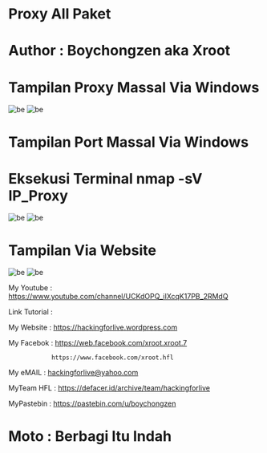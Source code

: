 # Proxy All Paket

# Author : Boychongzen aka Xroot

# Tampilan Proxy Massal Via Windows 
![be](https://raw.githubusercontent.com/boychongzen18/ProxyAllPaket/master/scanning.jpg)
![be](https://raw.githubusercontent.com/boychongzen18/ProxyAllPaket/master/proxy.jpg)
# Tampilan Port Massal Via Windows 
# Eksekusi Terminal nmap -sV IP_Proxy
![be](https://raw.githubusercontent.com/boychongzen18/ProxyAllPaket/master/80.jpg)
![be](https://raw.githubusercontent.com/boychongzen18/ProxyAllPaket/master/443.jpg)

# Tampilan Via Website
![be](https://raw.githubusercontent.com/boychongzen18/ProxyAllPaket/master/dnsdumper.jpg)
![be](https://raw.githubusercontent.com/boychongzen18/ProxyAllPaket/master/shondan.jpg)

My Youtube    : https://www.youtube.com/channel/UCKdOPQ_iIXcqK17PB_2RMdQ

Link Tutorial :

My Website    : https://hackingforlive.wordpress.com

My Facebok    : https://web.facebook.com/xroot.xroot.7

                https://www.facebook.com/xroot.hfl

My eMAIL      : hackingforlive@yahoo.com

MyTeam HFL    : https://defacer.id/archive/team/hackingforlive

MyPastebin     : https://pastebin.com/u/boychongzen

# Moto : Berbagi Itu Indah
